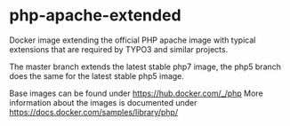 # php-apache-extended

Docker image extending the official PHP apache image with typical extensions that are required by TYPO3 and similar projects.

The master branch extends the latest stable php7 image, the php5 branch does the same for the latest stable php5 image.

Base images can be found under https://hub.docker.com/_/php
More information about the images is documented under https://docs.docker.com/samples/library/php/

